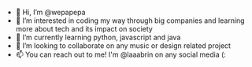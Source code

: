 - 👋 Hi, I’m @wepapepa
- 👀 I’m interested in coding my way through big companies and learning more about tech and its impact on society 
- 🌱 I’m currently learning python, javascript and java
- 💞️ I’m looking to collaborate on any music or design related project
- 📫 You can reach out to me! I'm @laaabrin on any social media (:

<!---
wepapepa/wepapepa is a ✨ special ✨ repository because its `README.md` (this file) appears on your GitHub profile.
You can click the Preview link to take a look at your changes.
--->
